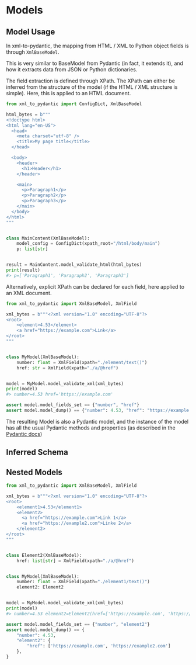 # Models

## Model Usage

In xml-to-pydantic, the mapping from HTML / XML to Python object
fields is through `XmlBaseModel`.

This is very similar to BaseModel from Pydantic (in fact, it extends it),
and how it extracts data from JSON or Python dictionaries.

The field extraction is defined through XPath. The XPath can
either be inferred from the structure of the model (if the HTML / XML
structure is simple). Here, this is applied to an HTML document.

```py
from xml_to_pydantic import ConfigDict, XmlBaseModel

html_bytes = b"""
<!doctype html>
<html lang="en-US">
  <head>
    <meta charset="utf-8" />
    <title>My page title</title>
  </head>

  <body>
    <header>
      <h1>Header</h1>
    </header>

    <main>
      <p>Paragraph1</p>
      <p>Paragraph2</p>
      <p>Paragraph3</p>
    </main>
  </body>
</html>
"""


class MainContent(XmlBaseModel):
    model_config = ConfigDict(xpath_root="/html/body/main")
    p: list[str]


result = MainContent.model_validate_html(html_bytes)
print(result)
#> p=['Paragraph1', 'Paragraph2', 'Paragraph3']
```

Alternatively, explicit XPath can be declared
for each field, here applied to an XML document.

```py
from xml_to_pydantic import XmlBaseModel, XmlField

xml_bytes = b"""<?xml version="1.0" encoding="UTF-8"?>
<root>
    <element>4.53</element>
    <a href="https://example.com">Link</a>
</root>
"""


class MyModel(XmlBaseModel):
    number: float = XmlField(xpath="./element/text()")
    href: str = XmlField(xpath="./a/@href")


model = MyModel.model_validate_xml(xml_bytes)
print(model)
#> number=4.53 href='https://example.com'

assert model.model_fields_set == {"number", "href"}
assert model.model_dump() == {"number": 4.53, "href": "https://example.com"}
```

The resulting Model is also a Pydantic model, and the
instance of the model has all the usual Pydantic methods
and properties (as described in the [Pydantic docs](https://docs.pydantic.dev/latest/concepts/models/#model-methods-and-properties))


## Inferred Schema



## Nested Models

```py
from xml_to_pydantic import XmlBaseModel, XmlField

xml_bytes = b"""<?xml version="1.0" encoding="UTF-8"?>
<root>
    <element1>4.53</element1>
    <element2>
      <a href="https://example.com">Link 1</a>
      <a href="https://example2.com">Linke 2</a>
    </element2>
</root>
"""


class Element2(XmlBaseModel):
    href: list[str] = XmlField(xpath="./a/@href")


class MyModel(XmlBaseModel):
    number: float = XmlField(xpath="./element1/text()")
    element2: Element2


model = MyModel.model_validate_xml(xml_bytes)
print(model)
#> number=4.53 element2=Element2(href=['https://example.com', 'https://example2.com'])

assert model.model_fields_set == {"number", "element2"}
assert model.model_dump() == {
    "number": 4.53,
    "element2": {
        "href": ['https://example.com', 'https://example2.com']
    },
}
```